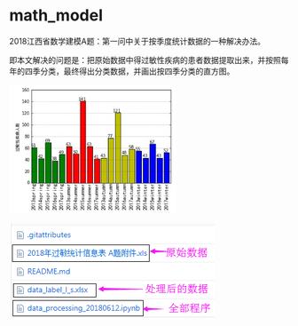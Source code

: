 # math_model
2018江西省数学建模A题：第一问中关于按季度统计数据的一种解决办法。

即本文解决的问题是：把原始数据中得过敏性疾病的患者数据提取出来，并按照每年的四季分类，最终得出分类数据，并画出按四季分类的直方图。


![](./image/结果.jpg)

![](./image/文件说明.png)

